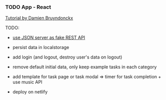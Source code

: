 ### TODO App - React ###

[Tutorial by Damien Bruyndonckx](https://fr.linkedin.com/learning/l-essentiel-de-react-js-2/)

TODO: 
- [use JSON server as fake REST API](https://www.webtips.dev/react-json-server)

- persist data in localstorage
- add login (and logout, destroy user's data on logout)
- remove default initial data, only keep example tasks in each category
- add template for task page or task modal => timer for task completion + use music API
- deploy on netlify
